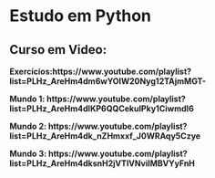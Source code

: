 # Estudo em Python
<h2>Curso em Video:</h2>
<p><strong>Exercícios:https://www.youtube.com/playlist?list=PLHz_AreHm4dm6wYOIW20Nyg12TAjmMGT-</strong></p>
<p><strong>Mundo 1:   https://www.youtube.com/playlist?list=PLHz_AreHm4dlKP6QQCekuIPky1CiwmdI6</strong></p>
<p><strong>Mundo 2:   https://www.youtube.com/playlist?list=PLHz_AreHm4dk_nZHmxxf_J0WRAqy5Czye</strong></p>
<p><strong>Mundo 3:   https://www.youtube.com/playlist?list=PLHz_AreHm4dksnH2jVTIVNviIMBVYyFnH</strong></p>
 
